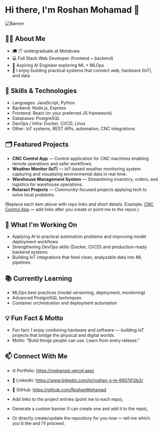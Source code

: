 # Hi there, I'm Roshan Mohamad 👋

![Banner](https://roshansm.vercel.app/banner.png)

## 👨‍💻 About Me
- 🎓 IT undergraduate at Motatuwa
- 💻 Full Stack Web Developer (frontend + backend)
- 🤖 Aspiring AI Engineer exploring ML + MLOps
- 🌱 I enjoy building practical systems that connect web, hardware (IoT), and data

## 🚀 Skills & Technologies
- Languages: JavaScript, Python
- Backend: Node.js, Express
- Frontend: React (or your preferred JS framework)
- Databases: PostgreSQL
- DevOps / Infra: Docker, CI/CD, Linux
- Other: IoT systems, REST APIs, automation, CNC integrations

## 🗂 Featured Projects
- **CNC Control App** — Control application for CNC machines enabling remote operations and safer workflows.  
- **Weather Monitor (IoT)** — IoT-based weather monitoring system capturing and visualizing environmental data in real time.  
- **Warehouse Management System** — Streamlining inventory, orders, and logistics for warehouse operations.  
- **Rotaract Projects** — Community-focused projects applying tech to solve local problems.

(Replace each item above with repo links and short details. Example: [CNC Control App](https://github.com/RoshanMohamad/cnc-control-app) — add links after you create or point me to the repos.)

## 🔭 What I'm Working On
- Applying AI to practical automation problems and improving model deployment workflows
- Strengthening DevOps skills (Docker, CI/CD) and production-ready backend systems
- Building IoT integrations that feed clean, analyzable data into ML pipelines

## 📚 Currently Learning
- MLOps best practices (model versioning, deployment, monitoring)
- Advanced PostgreSQL techniques
- Container orchestration and deployment automation

## 💡 Fun Fact & Motto
- Fun fact: I enjoy combining hardware and software — building IoT projects that bridge the physical and digital worlds.  
- Motto: "Build things people can use. Learn from every release."

## 📫 Connect With Me
- 🌐 Portfolio: https://roshansm.vercel.app/
- 💼 LinkedIn: https://www.linkedin.com/in/roshan-s-m-6607412b3/
- 🐙 GitHub: https://github.com/RoshanMohamad

- Add links to the project entries (point me to each repo),  
- Generate a custom banner (I can create one and add it to the repo),  
- Or directly create/update the repository for you now — tell me which you'd like and I’ll proceed.
